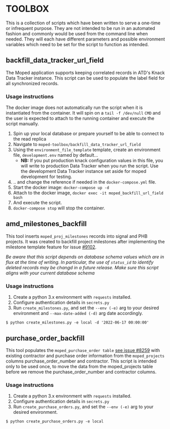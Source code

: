 # TOOLBOX

This is a collection of scripts which have been written to serve a one-time or infrequent purpose. They are not intended to be run in an automated fashion and commonly would be used from the command line when needed. They will each have different parameters and possible environment variables which need to be set for the script to function as intended.

## backfill_data_tracker_url_field

The Moped application supports keeping correlated records in ATD's Knack Data Tracker instance. This script can be used to populate the label field for all synchronized records.

### Usage instructions

The docker image does not automatically run the script when it is instantiated from the container. It will spin on a `tail -f /dev/null` `CMD` and the user is expected to attach to the running container and execute the script manually.

1. Spin up your local database or prepare yourself to be able to connect to the read replica
1. Navigate to `moped-toolbox/backfill_data_tracker_url_field`
1. Using the `environment_file_template` template, create an environment file, `development.env` named by default...
   - **NB:** If you put production knack configuration values in this file, you will write to production Data Tracker when you run the script. Use the development Data Tracker instance set aside for moped development for testing.
1. .. and change the reference if needed in the `docker-compose.yml` file.
1. Start the docker image: `docker-compose up -d`
1. Attach to the docker image, `docker exec -it moped_backfill_url_field bash`
1. And execute the script.
1. `docker-compose stop` will stop the container.


## amd_milestones_backfill

This tool inserts `moped_proj_milestones` records into signal and PHB projects. It was created
to backfill project milestones after implementing the milestone template feature for issue [#9102](https://github.com/cityofaustin/atd-data-tech/issues/9102).

*Be aware that this script depends on database schema values which are in flux at the time of writing. In particular, the use of `status_id` to identify deleted records may be changd in a future release. Make sure this script aligns with your current database schema*


### Usage instructions

1. Create a python 3.x environment with `requests` installed.
2. Configure authentication details in `secrets.py`
3. Run `create_milestones.py`, and set the `--env (-e)` arg to your desired environment and  `--max-date-added (-d)` arg date accordingly.

```shell
$ python create_milestones.py -e local -d '2022-06-17 00:00:00'
```

## purchase_order_backfill

This tool populates the `moped_purchase_order table` [see issue #8259](https://github.com/cityofaustin/atd-data-tech/issues/8259) with existing contractor and purchase order information from the `moped_projects` columns purchase_order_number and contractor. This script is intended only to be used once, to move the data from the moped_projects table before we remove the purchase_order_number and contractor columns. 

### Usage instructions

1. Create a python 3.x environment with `requests` installed.
2. Configure authentication details in `secrets.py`
3. Run `create_purchase_orders.py`, and set the `--env (-e)` arg to your desired environment.

```shell
$ python create_purchase_orders.py -e local
```
